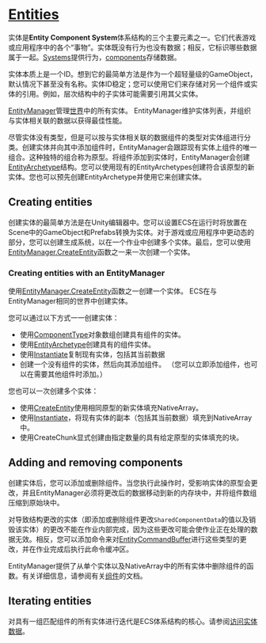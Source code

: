 # [Entities](https://docs.unity3d.com/Packages/com.unity.entities@0.11/manual/ecs_entities.html)
实体是**Entity Component System**体系结构的三个主要元素之一。它们代表游戏或应用程序中的各个“事物”。实体既没有行为也没有数据；相反，它标识哪些数据属于一起。[Systems](https://docs.unity3d.com/Packages/com.unity.entities@0.11/manual/ecs_systems.html)提供行为，[components](https://docs.unity3d.com/Packages/com.unity.entities@0.11/manual/ecs_components.html)存储数据。

实体本质上是一个ID。想到它的最简单方法是作为一个超轻量级的GameObject，默认情况下甚至没有名称。实体ID稳定；您可以使用它们来存储对另一个组件或实体的引用。例如，层次结构中的子实体可能需要引用其父实体。

[EntityManager](https://docs.unity3d.com/Packages/com.unity.entities@0.11/api/Unity.Entities.EntityManager.html)管理[世界](https://docs.unity3d.com/Packages/com.unity.entities@0.11/api/Unity.Entities.World.html)中的所有实体。 EntityManager维护实体列表，并组织与实体相关联的数据以获得最佳性能。

尽管实体没有类型，但是可以按与实体相关联的数据组件的类型对实体组进行分类。创建实体并向其中添加组件时，EntityManager会跟踪现有实体上组件的唯一组合。这种独特的组合称为原型。将组件添加到实体时，EntityManager会创建[EntityArchetype](https://docs.unity3d.com/Packages/com.unity.entities@0.11/api/Unity.Entities.EntityArchetype.html)结构。您可以使用现有的EntityArchetypes创建符合该原型的新实体。您也可以预先创建EntityArchetype并使用它来创建实体。

## Creating entities
创建实体的最简单方法是在Unity编辑器中。您可以设置ECS在运行时将放置在Scene中的GameObject和Prefabs转换为实体。对于游戏或应用程序中更动态的部分，您可以创建生成系统，以在一个作业中创建多个实体。最后，您可以使用[EntityManager.CreateEntity](https://docs.unity3d.com/Packages/com.unity.entities@0.11/api/Unity.Entities.EntityManager.html#Unity_Entities_EntityManager_CreateEntity)函数之一来一次创建一个实体。

### Creating entities with an EntityManager
使用[EntityManager.CreateEntity](https://docs.unity3d.com/Packages/com.unity.entities@0.11/api/Unity.Entities.EntityManager.html#Unity_Entities_EntityManager_CreateEntity)函数之一创建一个实体。 ECS在与EntityManager相同的世界中创建实体。

您可以通过以下方式一一创建实体：
* 使用[ComponentType](https://docs.unity3d.com/Packages/com.unity.entities@0.11/api/Unity.Entities.ComponentType.html)对象数组创建具有组件的实体。
* 使用[EntityArchetype](https://docs.unity3d.com/Packages/com.unity.entities@0.11/api/Unity.Entities.EntityArchetype.html)创建具有的组件实体。
* 使用[Instantiate](https://docs.unity3d.com/Packages/com.unity.entities@0.11/api/Unity.Entities.EntityManager.html#Unity_Entities_EntityManager_Instantiate_Unity_Entities_Entity_)复制现有实体，包括其当前数据
* 创建一个没有组件的实体，然后向其添加组件。 （您可以立即添加组件，也可以在需要其他组件时添加。）

您也可以一次创建多个实体：
* 使用[CreateEntity](https://docs.unity3d.com/Packages/com.unity.entities@0.11/api/Unity.Entities.EntityManager.html#Unity_Entities_EntityManager_CreateEntity)使用相同原型的新实体填充NativeArray。
* 使用[Instantiate](https://docs.unity3d.com/Packages/com.unity.entities@0.11/api/Unity.Entities.EntityManager.html#Unity_Entities_EntityManager_Instantiate_Unity_Entities_Entity_)，将现有实体的副本（包括其当前数据）填充到NativeArray中。
* 使用CreateChunk显式创建由指定数量的具有给定原型的实体填充的块。

## Adding and removing components
创建实体后，您可以添加或删除组件。当您执行此操作时，受影响实体的原型会更改，并且EntityManager必须将更改后的数据移动到新的内存块中，并将组件数组压缩到原始块中。

对导致结构更改的实体（即添加或删除组件更改`SharedComponentData`的值以及销毁该实体）的更改不能在作业内部完成，因为这些更改可能会使作业正在处理的数据无效。相反，您可以添加命令来对[EntityCommandBuffer](https://docs.unity3d.com/Packages/com.unity.entities@0.11/api/Unity.Entities.EntityCommandBuffer.html)进行这些类型的更改，并在作业完成后执行此命令缓冲区。

EntityManager提供了从单个实体以及NativeArray中的所有实体中删除组件的函数。有关详细信息，请参阅有关[组件](https://docs.unity3d.com/Packages/com.unity.entities@0.11/manual/ecs_components.html)的文档。

## Iterating entities
对具有一组匹配组件的所有实体进行迭代是ECS体系结构的核心。请参阅[访问实体数据](https://docs.unity3d.com/Packages/com.unity.entities@0.11/manual/chunk_iteration.html)。